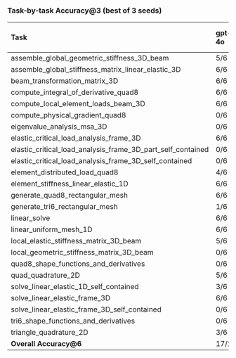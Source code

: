 ### Task-by-task Accuracy@3 (best of 3 seeds)

| Task                                                        | gpt-4o   | gpt-5   | gemini-1.5-flash   | gemini-2.5-pro   | claude-3-5   | claude-sonnet-4   | claude-opus-4.1   | deepseek-chat   | deepseek-reasoner   |
|:------------------------------------------------------------|:---------|:--------|:-------------------|:-----------------|:-------------|:------------------|:------------------|:----------------|:--------------------|
| assemble_global_geometric_stiffness_3D_beam                 | 5/6 ✓    | 5/6 ✓   | 2/6 ✓              | 5/6 ✓            | 6/6 ✓        | 6/6 ✓             | 0/6 ×             | 5/6 ✓           | 5/6 ✓               |
| assemble_global_stiffness_matrix_linear_elastic_3D          | 6/6 ✓    | 5/6 ✓   | 2/6 ✓              | 6/6 ✓            | 6/6 ✓        | 6/6 ✓             | 6/6 ✓             | 6/6 ✓           | 6/6 ✓               |
| beam_transformation_matrix_3D                               | 6/6 ✓    | 3/6 ✓   | 0/6 ×              | 4/6 ✓            | 2/6 ✓        | 5/6 ✓             | 6/6 ✓             | 0/6 ×           | 0/6 ×               |
| compute_integral_of_derivative_quad8                        | 6/6 ✓    | 5/6 ✓   | 0/6 ×              | 6/6 ✓            | 6/6 ✓        | 6/6 ✓             | 6/6 ✓             | 6/6 ✓           | 5/6 ✓               |
| compute_local_element_loads_beam_3D                         | 6/6 ✓    | 1/6 ✓   | 2/6 ✓              | 6/6 ✓            | 6/6 ✓        | 6/6 ✓             | 6/6 ✓             | 6/6 ✓           | 6/6 ✓               |
| compute_physical_gradient_quad8                             | 0/6 ×    | 5/6 ✓   | 0/6 ×              | 2/6 ✓            | 1/6 ✓        | 2/6 ✓             | 4/6 ✓             | 2/6 ✓           | 5/6 ✓               |
| eigenvalue_analysis_msa_3D                                  | 0/6 ×    | 0/6 ×   | 0/6 ×              | 0/6 ×            | 0/6 ×        | 0/6 ×             | 0/6 ×             | 0/6 ×           | 0/6 ×               |
| elastic_critical_load_analysis_frame_3D                     | 6/6 ✓    | 6/6 ✓   | 2/6 ✓              | 6/6 ✓            | 6/6 ✓        | 6/6 ✓             | 6/6 ✓             | 6/6 ✓           | 6/6 ✓               |
| elastic_critical_load_analysis_frame_3D_part_self_contained | 0/6 ×    | 0/6 ×   | 0/6 ×              | 0/6 ×            | 0/6 ×        | 0/6 ×             | 0/6 ×             | 0/6 ×           | 0/6 ×               |
| elastic_critical_load_analysis_frame_3D_self_contained      | 0/6 ×    | 0/6 ×   | 0/6 ×              | 0/6 ×            | 0/6 ×        | 0/6 ×             | 0/6 ×             | 0/6 ×           | 0/6 ×               |
| element_distributed_load_quad8                              | 4/6 ✓    | 6/6 ✓   | 0/6 ×              | 6/6 ✓            | 5/6 ✓        | 6/6 ✓             | 6/6 ✓             | 1/6 ✓           | 4/6 ✓               |
| element_stiffness_linear_elastic_1D                         | 6/6 ✓    | 0/6 ×   | 2/6 ✓              | 3/6 ✓            | 6/6 ✓        | 6/6 ✓             | 6/6 ✓             | 6/6 ✓           | 6/6 ✓               |
| generate_quad8_rectangular_mesh                             | 6/6 ✓    | 6/6 ✓   | 0/6 ×              | 6/6 ✓            | 6/6 ✓        | 6/6 ✓             | 6/6 ✓             | 6/6 ✓           | 6/6 ✓               |
| generate_tri6_rectangular_mesh                              | 1/6 ✓    | 6/6 ✓   | 0/6 ×              | 6/6 ✓            | 1/6 ✓        | 5/6 ✓             | 6/6 ✓             | 6/6 ✓           | 5/6 ✓               |
| linear_solve                                                | 6/6 ✓    | 5/6 ✓   | 0/6 ×              | 5/6 ✓            | 4/6 ✓        | 0/6 ×             | 2/6 ✓             | 0/6 ×           | 2/6 ✓               |
| linear_uniform_mesh_1D                                      | 6/6 ✓    | 3/6 ✓   | 2/6 ✓              | 5/6 ✓            | 6/6 ✓        | 6/6 ✓             | 6/6 ✓             | 6/6 ✓           | 6/6 ✓               |
| local_elastic_stiffness_matrix_3D_beam                      | 5/6 ✓    | 5/6 ✓   | 0/6 ×              | 6/6 ✓            | 6/6 ✓        | 6/6 ✓             | 6/6 ✓             | 4/6 ✓           | 5/6 ✓               |
| local_geometric_stiffness_matrix_3D_beam                    | 0/6 ×    | 0/6 ×   | 0/6 ×              | 0/6 ×            | 0/6 ×        | 0/6 ×             | 0/6 ×             | 0/6 ×           | 0/6 ×               |
| quad8_shape_functions_and_derivatives                       | 0/6 ×    | 5/6 ✓   | 1/6 ✓              | 6/6 ✓            | 0/6 ×        | 2/6 ✓             | 0/6 ×             | 5/6 ✓           | 6/6 ✓               |
| quad_quadrature_2D                                          | 5/6 ✓    | 4/6 ✓   | 0/6 ×              | 4/6 ✓            | 4/6 ✓        | 1/6 ✓             | 3/6 ✓             | 2/6 ✓           | 1/6 ✓               |
| solve_linear_elastic_1D_self_contained                      | 3/6 ✓    | 2/6 ✓   | 0/6 ×              | 3/6 ✓            | 5/6 ✓        | 0/6 ×             | 6/6 ✓             | 4/6 ✓           | 3/6 ✓               |
| solve_linear_elastic_frame_3D                               | 6/6 ✓    | 5/6 ✓   | 2/6 ✓              | 6/6 ✓            | 6/6 ✓        | 6/6 ✓             | 6/6 ✓             | 6/6 ✓           | 6/6 ✓               |
| solve_linear_elastic_frame_3D_self_contained                | 0/6 ×    | 4/6 ✓   | 0/6 ×              | 4/6 ✓            | 3/6 ✓        | 1/6 ✓             | 1/6 ✓             | 1/6 ✓           | 2/6 ✓               |
| tri6_shape_functions_and_derivatives                        | 0/6 ×    | 5/6 ✓   | 2/6 ✓              | 6/6 ✓            | 3/6 ✓        | 1/6 ✓             | 6/6 ✓             | 6/6 ✓           | 5/6 ✓               |
| triangle_quadrature_2D                                      | 3/6 ✓    | 6/6 ✓   | 0/6 ×              | 5/6 ✓            | 6/6 ✓        | 6/6 ✓             | 6/6 ✓             | 3/6 ✓           | 5/6 ✓               |
| **Overall Accuracy@6**                                      | 17/25    | 20/25   | 9/25               | 21/25            | 20/25        | 19/25             | 19/25             | 19/25           | 20/25               |
